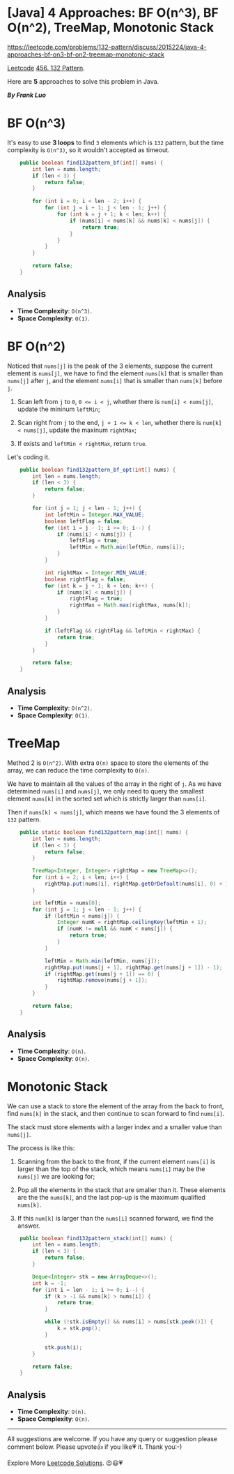 # [Java] 4 Approaches: BF O(n^3), BF O(n^2), TreeMap, Monotonic Stack

https://leetcode.com/problems/132-pattern/discuss/2015224/java-4-approaches-bf-on3-bf-on2-treemap-monotonic-stack

[Leetcode](https://leetcode.com/) [456. 132 Pattern](https://leetcode.com/problems/132-pattern/).

Here are **5** approaches to solve this problem in Java.

***By Frank Luo***

# BF O(n^3)

It's easy to use **3 loops** to find `3` elements which is `132` pattern, but the time complexity is `O(n^3)`, so it wouldn't accepted as timeout.

```java
    public boolean find132pattern_bf(int[] nums) {
        int len = nums.length;
        if (len < 3) {
            return false;
        }

        for (int i = 0; i < len - 2; i++) {
            for (int j = i + 1; j < len - 1; j++) {
                for (int k = j + 1; k < len; k++) {
                    if (nums[i] < nums[k] && nums[k] < nums[j]) {
                        return true;
                    }
                }
            }
        }

        return false;
    }
```

## Analysis

- **Time Complexity**: `O(n^3)`.
- **Space Complexity**: `O(1)`.


# BF O(n^2)

Noticed that `nums[j]` is the peak of the 3 elements, suppose the current element is `nums[j]`, we have to find the element `nums[k]` that is smaller than `nums[j]` after `j`, and the element `nums[i]` that is smaller than `nums[k]` before `j`. 

1. Scan left from `j` to `0`, `0 <= i < j`, whether there is `num[i] < nums[j]`, update the mininum `leftMin`;

2. Scan right from `j` to the end, `j + 1 <= k < len`, whether there is `num[k] < nums[j]`, update the maxinum `rightMax`;

3. If exists and `leftMin < rightMax`, return `true`.

Let's coding it.

```java
    public boolean find132pattern_bf_opt(int[] nums) {
        int len = nums.length;
        if (len < 3) {
            return false;
        }

        for (int j = 1; j < len - 1; j++) {
            int leftMin = Integer.MAX_VALUE;
            boolean leftFlag = false;
            for (int i = j - 1; i >= 0; i--) {
                if (nums[i] < nums[j]) {
                    leftFlag = true;
                    leftMin = Math.min(leftMin, nums[i]);
                }
            }

            int rightMax = Integer.MIN_VALUE;
            boolean rightFlag = false;
            for (int k = j + 1; k < len; k++) {
                if (nums[k] < nums[j]) {
                    rightFlag = true;
                    rightMax = Math.max(rightMax, nums[k]);
                }
            }

            if (leftFlag && rightFlag && leftMin < rightMax) {
                return true;
            }
        }

        return false;
    }
```

## Analysis

- **Time Complexity**: `O(n^2)`.
- **Space Complexity**: `O(1)`.

# TreeMap

Method 2 is `O(n^2)`. With extra `O(n)` space to store the elements of the array, we can reduce the time complexity to `O(n)`.

We have to maintain all the values of the array in the right of `j`. As we have determined `nums[i]` and `nums[j]`, we only need to query the smallest element `nums[k]` in the sorted set which is strictly larger than `nums[i]`. 

Then if `nums[k] < nums[j]`, which means we have found the 3 elements of `132` pattern.

```java
    public static boolean find132pattern_map(int[] nums) {
        int len = nums.length;
        if (len < 3) {
            return false;
        }

        TreeMap<Integer, Integer> rightMap = new TreeMap<>();
        for (int i = 2; i < len; i++) {
            rightMap.put(nums[i], rightMap.getOrDefault(nums[i], 0) + 1);
        }

        int leftMin = nums[0];
        for (int j = 1; j < len - 1; j++) {
            if (leftMin < nums[j]) {
                Integer numK = rightMap.ceilingKey(leftMin + 1);
                if (numK != null && numK < nums[j]) {
                    return true;
                }
            }

            leftMin = Math.min(leftMin, nums[j]);
            rightMap.put(nums[j + 1], rightMap.get(nums[j + 1]) - 1);
            if (rightMap.get(nums[j + 1]) == 0) {
                rightMap.remove(nums[j + 1]);
            }
        }

        return false;
    }
```

## Analysis

- **Time Complexity**: `O(n)`.
- **Space Complexity**: `O(n)`.


# Monotonic Stack

We can use a stack to store the element of the array from the back to front, find `nums[k]` in the stack, and then continue to scan forward to find `nums[i]`. 

The stack must store elements with a larger index and a smaller value than `nums[j]`.

The process is like this:

1. Scanning from the back to the front, if the current element `nums[i]` is larger than the top of the stack, which means `nums[i]` may be the `nums[j]` we are looking for;

2. Pop all the elements in the stack that are smaller than it. These elements are the the `nums[k]`, and the last pop-up is the maximum qualified `nums[k]`. 

3. If this `num[k]` is larger than the `nums[i]` scanned forward, we find the answer.


```java
    public boolean find132pattern_stack(int[] nums) {
        int len = nums.length;
        if (len < 3) {
            return false;
        }

        Deque<Integer> stk = new ArrayDeque<>();
        int k = -1;
        for (int i = len - 1; i >= 0; i--) {
            if (k > -1 && nums[k] > nums[i]) {
                return true;
            }

            while (!stk.isEmpty() && nums[i] > nums[stk.peek()]) {
                k = stk.pop();
            }

            stk.push(i);
        }

        return false;
    }
```

## Analysis

- **Time Complexity**: `O(n)`.
- **Space Complexity**: `O(n)`.

----------

All suggestions are welcome. 
If you have any query or suggestion please comment below.
Please upvote👍 if you like💗 it. Thank you:-)

Explore More [Leetcode Solutions](https://leetcode.com/discuss/general-discussion/1868912/My-Leetcode-Solutions-All-In-One). 😉😃💗

